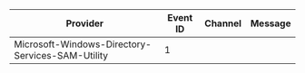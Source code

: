 Provider                                          |  Event ID  |  Channel  |  Message
--------------------------------------------------|------------|-----------|---------
Microsoft-Windows-Directory-Services-SAM-Utility  |  1         |           |
